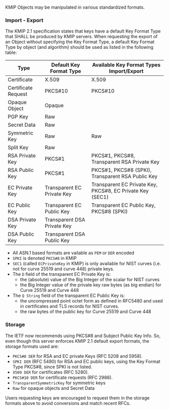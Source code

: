 
KMIP Objects may be manipulated in various standardized formats.

### Import - Export

The KMIP 2.1 specification states that keys have a default Key Format Type that SHALL be produced by KMIP servers.
When requesting the export of an Object without specifying the Key Format Type, a default Key Format Type by object 
(and algorithm) should be used as listed in the following table:

| Type                | Default Key Format Type     | Available Key Format Types Import/Export                  |
|---------------------|-----------------------------|-----------------------------------------------------------|
| Certificate         | X.509                       | X.509                                                     |
| Certificate Request | PKCS#10                     | PKCS#10                                                   |
| Opaque Object       | Opaque                      |                                                           |
| PGP Key             | Raw                         |                                                           |
| Secret Data         | Raw                         |                                                           |
| Symmetric Key       | Raw                         | Raw                                                       |
| Split Key           | Raw                         |                                                           | 
| RSA Private Key     | PKCS#1                      | PKCS#1, PKCS#8, Transparent RSA Private Key               |
| RSA Public Key      | PKCS#1                      | PKCS#1, PKCS#8 (SPKI), Transparent RSA Public Key         |
| EC Private Key      | Transparent EC Private Key  | Transparent EC Private Key, PKCS#8, EC Private Key (SEC1) |
| EC Public Key       | Transparent EC Public Key   | Transparent EC Public Key, PKCS#8 (SPKI)                  |
| DSA Private Key     | Transparent DSA Private Key |                                                           |
| DSA Public Key      | Transparent DSA Public Key  |                                                           |

- All ASN.1 based formats are vailable as `PEM` or `DER` encoded
- `SPKI` is denoted `PKCS#8` in KMIP
- `SEC1` (called `ECPrivateKey` in KMIP) is only available for NIST curves (i.e. not for curve 25519 and curve 448) private keys.
- The `D` field of the transparent EC Private Key is:
    - the (absolute) value of the Big Integer of the scalar for NIST curves
    - the Big Integer value of the private key raw bytes (as big endian) for Curve 25519 and Curve 448
- The `Q String` field of the transparent EC Public Key is:
    - the uncompressed point octet form as defined in RFC5480 and used in certificates and TLS records for NIST curves.
    - the raw bytes of the public key for Curve 25519 and Curve 448

### Storage

The IETF now recommends using PKCS#8 and Subject Public Key Info.
So, even though this server enforces KMIP 2.1 default export formats, the storage formats used are:

- `PKCS#8 DER` for RSA and EC private Keys (RFC 5208 and 5958).
- `SPKI DER` (RFC 5480) for RSA and EC public keys, using the Key Format Type PKCS#8, since SPKI is not listed.
- `X509 DER` for certificates (RFC 5280).
- `PKCS#10 DER` for certificate requests (RFC 2986).
- `TransparentSymmetricKey` for symmetric keys
- `Raw` for opaque objects and Secret Data

Users requesting keys are encouraged to request them in the storage formats above to avoid conversions and match recent RFCs.

